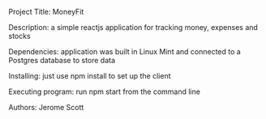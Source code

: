 Project Title: MoneyFit

Description:
a simple reactjs application for tracking money, expenses and stocks

Dependencies:
application was built in Linux Mint and connected to a Postgres database to store data

Installing:
just use npm install to set up the client

Executing program:
run npm start from the command line

Authors:
Jerome Scott
